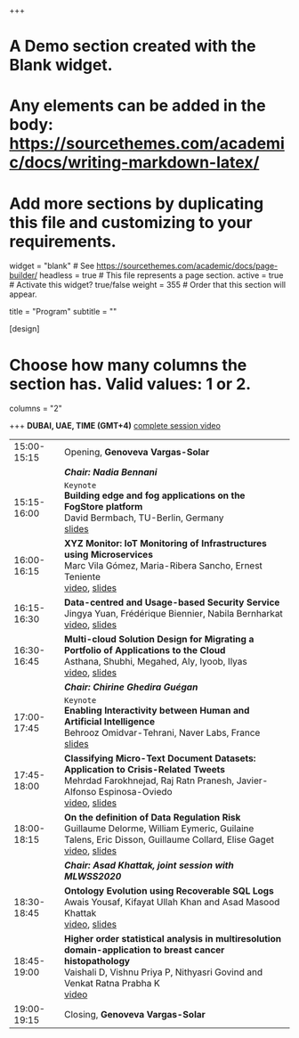 +++
# A Demo section created with the Blank widget.
# Any elements can be added in the body: https://sourcethemes.com/academic/docs/writing-markdown-latex/
# Add more sections by duplicating this file and customizing to your requirements.

widget = "blank"  # See https://sourcethemes.com/academic/docs/page-builder/
headless = true  # This file represents a page section.
active = true  # Activate this widget? true/false
weight = 355  # Order that this section will appear.

title = "Program"
subtitle = ""

[design]
  # Choose how many columns the section has. Valid values: 1 or 2.
  columns = "2"

+++
**DUBAI, UAE, TIME (GMT+4)** [complete session video](https://youtu.be/x4txTDnuma0)

|  |  |
|---|---|
|15:00-15:15 | Opening, **Genoveva Vargas-Solar** |
|  | **_Chair: Nadia Bennani_** |
|15:15-16:00 | `Keynote` </br> **Building edge and fog applications on the FogStore platform** </br>David Bermbach, TU-Berlin, Germany </br> [slides](https://drive.google.com/file/d/1wv9JMCxtPv4ZP7G72V_5BHguoSEA28Lp/view?usp=sharing)|
|16:00-16:15 | **XYZ Monitor: IoT Monitoring of Infrastructures using Microservices** </br> Marc Vila Gómez, Maria-Ribera Sancho, Ernest Teniente </br>[video](https://youtu.be/8YCVko-cmaA), [slides](https://drive.google.com/file/d/1yLru4LE6_biKpMzG5AAC-53FbLk5JQZL/view?usp=sharing)|
|16:15-16:30 | **Data-centred and Usage-based Security Service** </br>Jingya Yuan, Frédérique Biennier, Nabila Bernharkat </br>[video](https://youtu.be/wlHvH3a8FWI), [slides](https://drive.google.com/file/d/1bRP_9UlOwUvIK4T0FzAMeqQ7TQ0vYsuR/view?usp=sharing)|
|16:30-16:45 | **Multi-cloud Solution Design for Migrating a Portfolio of Applications to the Cloud** </br>Asthana, Shubhi, Megahed, Aly, Iyoob, Ilyas </br>[video](https://youtu.be/IzGgcyWx05M), [slides](https://drive.google.com/file/d/1O7MN57tUUZU7b_71CgDWYwcWoYHLkX1D/view?usp=sharing)|
|  | ***Chair: Chirine Ghedira Guégan*** |
|17:00-17:45 | `Keynote` </br> **Enabling Interactivity between Human and Artificial Intelligence** </br> Behrooz Omidvar-Tehrani, Naver Labs, France </br> [slides](https://www.slideshare.net/genovevavargas/talk-straps-interactivity-between-human-and-artificial-intelligence)|
|17:45-18:00 | **Classifying Micro-Text Document Datasets: Application to Crisis-Related Tweets** </br> Mehrdad Farokhnejad, Raj Ratn Pranesh, Javier-Alfonso Espinosa-Oviedo </br> [video](https://youtu.be/Clb6JzBJzIU), [slides](https://drive.google.com/file/d/1yU6aBLKBbJ9wHkbVXZLoEk2LxsjFGisj/view?usp=sharing)
|18:00-18:15 | **On the definition of Data Regulation Risk** </br> Guillaume Delorme, William Eymeric, Guilaine Talens, Eric Disson, Guillaume Collard, Elise Gaget </br> [video](https://youtu.be/vCnW-zm672I), [slides](https://drive.google.com/file/d/1mMA8Ez4WabRIHT8C4oT1oyULCvQ863Rw/view?usp=sharing)
|  | ***Chair: Asad Khattak, joint session with MLWSS2020*** |
|18:30-18:45 | **Ontology Evolution using Recoverable SQL Logs** </br> Awais Yousaf, Kifayat Ullah Khan and Asad Masood Khattak </br> [video](https://youtu.be/eqaBN1dTsiE), [slides](https://drive.google.com/file/d/1cuvtyGyvMSBzYQ4jXafpUbTX4Dt1wfJY/view?usp=sharing)|
|18:45-19:00 | **Higher order statistical analysis in multiresolution domain-application to breast cancer histopathology** </br> Vaishali D, Vishnu Priya P, Nithyasri Govind and Venkat Ratna Prabha K </br> [video](https://youtu.be/H9ulcN9uP9A)
|19:00-19:15 | Closing, **Genoveva Vargas-Solar** |

